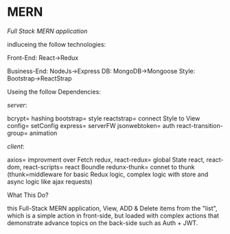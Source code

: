 # MERN #
 *Full Stack MERN application*
 
indluceing the follow technologies:




Front-End:
React->Redux

Business-End:
NodeJs->Express
DB: MongoDB->Mongoose
Style: Bootstrap->ReactStrap




Useing the follow Dependencies:

*server*:

bcrypt= hashing
bootstrap= style
reactstrap= connect Style to View
config= setConfig
express= serverFW
jsonwebtoken= auth
react-transition-group= animation


*client*:

axios= improvment over Fetch
redux, react-redux= global State
react, react-dom, react-scripts= react Boundle
redunx-thunk= connet to thunk
(thunk=middleware for basic Redux logic, complex logic with store and async logic like ajax requests)






What This Do?


this Full-Stack MERN application,
View, ADD & Delete items from the "list", 
which is a simple action in front-side, 
but loaded with complex actions that demonstrate advance topics on the back-side such as Auth + JWT.
